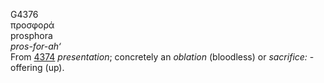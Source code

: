 G4376  
προσφορά  
prosphora  
*pros-for-ah‘*  
From [4374](g4374) *presentation*; concretely an *oblation* (bloodless)
or *sacrifice:* - offering (up).  
